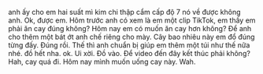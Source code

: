 anh ấy cho em hai suất mì kim chi thập cẩm cấp độ 7 nó về được không anh. Ok, được em. Hôm trước anh có xem là em một clip TikTok, em thấy em phải ăn cay đúng không? Hôm nay em có muốn ăn cay hơn không? Để anh cho thêm một bát ớt anh chế riêng cho mày. Cây bao nhiêu này em đổ đúng từng đấy. Đúng rồi. Thế thì anh chuẩn bị giúp em thêm một túi như thế nữa nhé. đồ hết nha. ok. Ui xời. Đồ vào. Để video đến đây kết thúc phải không? Hah, cay quá đi. Hôm nay mình muốn uống cay này. Wah.